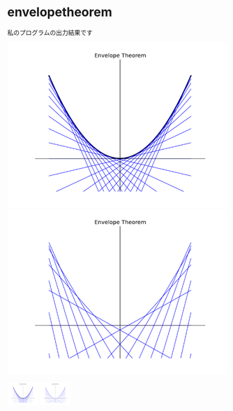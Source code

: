 envelopetheorem
===============

私のプログラムの出力結果です

![envelope0](envelope0.png)
![envelope1](envelope1.png)

<img src="envelope0.png" alt="envelope0" width="70"/>
<img src="envelope1.png" alt="envelope1" width="70"/>
